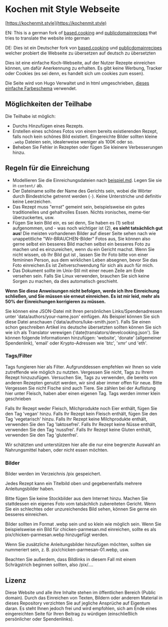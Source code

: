 # Kochen mit Style Webseite

[https://kochenmit.style](https://kochenmit.style)

EN: This is a german fork of [based.cooking](https://based.cooking/) and [publicdomainrecipes](https://publicdomainrecipes.com/) that tries to translate the website into german




DE: Dies ist ein Deutscher fork von [based.cooking](https://based.cooking/) und [publicdomainrecipes](https://publicdomainrecipes.com/) welcher probiert die Webseite zu übersetzen auf deutsch zu übersetzten



Dies ist eine einfache Koch-Webseite, auf der Nutzer Rezepte einreichen können, um dafür Anerkennung zu erhalten.
Es gibt keine Werbung, Tracker oder Cookies (es sei denn, es handelt sich um cookies zum essen).

Die Seite wird von Hugo Verwaltet und in html umgeschrieben, [dieses einfache Farbeschema](https://github.com/develcooking/glulo) verwendet.


## Möglichkeiten der Teilhabe
Die Teilhabe ist möglich:

- Durchs Hinzufügen eines Rezepts.
- Erstellen eines schönes Fotos von einem bereits existierenden Rezept, falls noch kein schönes Bild existiert. Eingereichte Bilder sollten kleine `.webp` Dateien sein, idealerweise weniger als 100K
    oder so.
- Beheben Sie Fehler in Rezepten oder fügen Sie kleinere Verbesserungen hinzu.

## Regeln für die Einreichung

- Modellieren Sie die Einreichungsdateien nach [beispiel.md](beispiel.md). Legen Sie sie in `content/` ab.
- Der Dateiname sollte der Name des Gerichts sein, wobei die Wörter durch Bindestriche getrennt werden
  (`-`). Keine Unterstriche und definitiv keine Leerzeichen.
- Das Rezept muss "ernst" gemeint sein, beispielsweise ein gutes traditionelles und gehaltvolles Essen. Nichts
  ironisches, meme-tier überzuckertes, usw.
- Fügen Sie kein Bild ein, es sei denn, Sie haben es (1) selbst aufgenommen, und - was noch wichtiger ist
  (2), **es sieht tatsächlich gut aus**! Die meisten vorhandenen Bilder auf dieser Seite sehen nach
  wie unappetitliche "Wir-BRAUCHEN-Bilder" Fotos aus, Sie können also gerne selbst ein besseres Bild machen
  selbst ein besseres Foto zu machen und es einzureichen, wenn du ein Gericht machst. Wenn Sie nicht wissen, ob Ihr Bild gut ist
  , lassen Sie Ihr Foto bitte von einer femininen Person, aus dem wirklichen Leben absegnen, bevor
  Sie das Foto einreichen.Es ist Zeitverschwendung für sich als auch für mich.
- Das Dokument sollte im Unix-Stil mit einer neuen Zeile am Ende versehen sein.
 Falls Sie Linux verwenden, brauchen Sie sich keine Sorgen zu machen, da dies automatisch geschieht.

**Wenn Sie diese Anweisungen nicht befolgen, werde ich Ihre Einreichung schließen, und Sie müssen sie erneut einreichen. Es ist mir leid, mehr als 50% der Einreichungen korrigieren zu müssen.**

Sie können eine JSON-Datei mit Ihren persönlichen Links/Spendenadressen unter 'data/authors/your-name.json' einfügen. Als Beispiel können Sie sich diese Datei anschauen ('data/authors/luke-smith.json'). Falls Sie einen schon geschreiben Artikel ins deutsche übersetzten sollten können Sie sich wie ich als Translator verewigen ('date(translators/develcooking.json'). Sie können folgende Informationen hinzufügen: 'website', 'donate' (allgemeiner Spendenlink), 'email' oder Krypto-Adressen wie 'btc', 'xmr' und 'eth'.

### Tags/Filter

Tags fungieren hier als Filter. Aufgrunddessen empfehlen wir Ihnen so viele zutreffende wie möglich zu nutzten.
Vergessen Sie nicht, Tags zu Ihrem Rezept hinzuzufügen. Versuchen Sie, Tags zu verwenden, die bereits von anderen Rezepten genutzt werden, wir sind aber immer offen für neue.
Bitte Vergessen Sie nicht Fische sind auch Tiere. Sie zählen bei der Auflistung hier unter Fleisch, haben aber einen eigenen Tag. Tags werden immer klein geschrieben 

Falls Ihr Rezept weder Fleisch, Milchprodukte noch Eier enthält, fügen Sie den Tag 'vegan' hinzu.
Falls Ihr Rezept kein Fleisch enthält, fügen Sie den Tag 'vegetarisch' hinzu.
Falls Ihr Rezept keine Milchprodukte enthält, verwenden Sie den Tag 'laktosefrei'.
Falls Ihr Rezept keine Nüsse enthält, verwenden Sie den Tag 'nussfrei'.
Falls Ihr Rezept keine Gluten enthält, verwenden Sie den Tag 'glutenfrei'.

Wir schätzten und unterstützen hier alle die nur eine begrenzte Auswahl an Nahrungsmittel haben, oder nicht essen möchten.


### Bilder

Bilder werden im Verzeichnis /pix gespeichert.

Jedes Rezept kann ein Titelbild oben und gegebenenfalls mehrere Anleitungsbilder haben.

Bitte fügen Sie keine Stockbilder aus dem Internet hinzu. Machen Sie 
stattdessen ein eigenes Foto vom tatsächlich zubereiteten Gericht.
 Wenn Sie ein schlechtes oder unzureichendes Bild sehen, können Sie gerne ein besseres einreichen.

Bilder sollten im Format .webp sein und so klein wie möglich sein.
 Wenn Sie beispielsweise ein Bild für chicken-parmesan.md einreichen,
  sollte es als pix/chicken-parmesan.webp hinzugefügt werden.

Wenn Sie zusätzliche Anleitungsbilder hinzufügen möchten,
 sollten sie nummeriert sein, z. B. pix/chicken-parmesan-01.webp, usw.

Beachten Sie außerdem, dass Bildlinks in diesem Fall mit einem Schrägstrich beginnen sollten, also /pix/....

## Lizenz

Diese Website und alle ihre Inhalte stehen im öffentlichen Bereich (Public domain).
 Durch das Einreichen von Texten, Bildern oder anderem Material in dieses
 Repository verzichten Sie auf jegliche Ansprüche auf Eigentum daran. 
 Es steht Ihnen jedoch frei und wird empfohlen, sich am Ende eines 
 eingereichten Seite für Ihren Beitrag zu würdigen
 (einschließlich persönlicher oder Spendenlinks).
